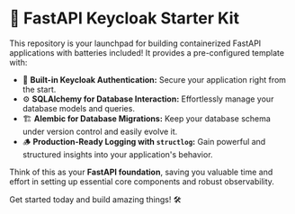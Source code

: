 # 🚀 FastAPI Keycloak Starter Kit

This repository is your launchpad for building containerized FastAPI applications with batteries included! It provides a pre-configured template with:

* 🔑 **Built-in Keycloak Authentication:** Secure your application right from the start.
* ⚙️ **SQLAlchemy for Database Interaction:** Effortlessly manage your database models and queries.
* 🏗️ **Alembic for Database Migrations:** Keep your database schema under version control and easily evolve it.
* 🪵 **Production-Ready Logging with `structlog`:** Gain powerful and structured insights into your application's behavior.

Think of this as your **FastAPI foundation**, saving you valuable time and effort in setting up essential core components and robust observability.

Get started today and build amazing things! 🛠️
